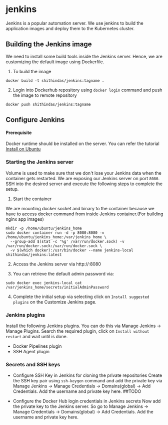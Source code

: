 # jenkins

Jenkins is a popular automation server. We use jenkins to build the application images and deploy them to the Kubernetes cluster.  

## Building the Jenkins image

We need to install some build tools inside the Jenkins server. Hence, we are customizing the default image using Dockerfile. 

1. To build the image 

```
docker build -t shithindas/jenkins:tagname .
```

2. Login into Dockerhub repository using `docker login` command and push the image to remote repository

```
docker push shithindas/jenkins:tagname
```

## Configure Jenkins 

#### Prerequisite

Docker runtime should be installed on the server. You can refer the tutorial [Install on Ubuntu](https://docs.docker.com/engine/install/ubuntu/)

### Starting the Jenkins server

Volume is used to make sure that we don't lose your Jenkins data when the container gets restarted. We are exposing our Jenkins server on port `8080`. SSH into the desired server and execute the following steps to complete the setup.

1. Start the container

We are mounting docker socket and binary to the container because we have to access docker command from inside Jenkins container.(For building nginx app images) 

```
mkdir -p /home/ubuntu/jenkins_home
sudo docker container run -d -p 8080:8080 -v /home/ubuntu/jenkins_home:/var/jenkins_home \
  --group-add $(stat -c '%g' /var/run/docker.sock) -v /var/run/docker.sock:/var/run/docker.sock \
  -v $(which docker):/usr/bin/docker --name jenkins-local shithindas/jenkins:latest
```
2. Access the Jenkins server via http://<server-IP>:8080

3. You can retrieve the default admin password via:

```
sudo docker exec jenkins-local cat /var/jenkins_home/secrets/initialAdminPassword
```

4. Complete the initial setup via selecting click on `Install suggested plugins` on the Customize Jenkins page.

### Jenkins plugins

Install the following Jenkins plugins. You can do this via Manage Jenkins → Manage Plugins. Search the required plugin, click on `Install without restart` and wait until is done.

- Docker Pipelines plugin
- SSH Agent plugin

### Secrets and SSH keys

- Configure SSH Key in Jenkins for cloning the private repositories
  Create the SSH key pair using `ssh-keygen` command and add the private key via Manage Jenkins -> Manage Credentials -> Domains(global) -> Add Credentials. Add the username and private key here.
##TODO


- Configure the Docker Hub login credentials in Jenkins secrets
Now add the private key to the Jenkins server. So go to Manage Jenkins -> Manage Credentials -> Domains(global) -> Add Credentials. Add the username and private key here.
